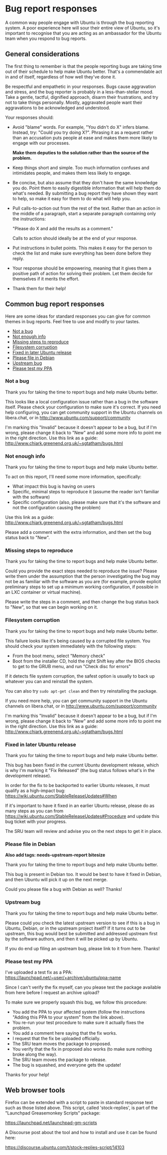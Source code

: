 # Bug report responses

A common way people engage with Ubuntu is through the bug reporting system. A
poor experience here will sour their entire view of Ubuntu, so it's important
to recognise that you are acting as an ambassador for the Ubuntu team when you
respond to bug reports.

## General considerations

The first thing to remember is that the people reporting bugs are taking time
out of their schedule to help make Ubuntu better. That's a commendable act in
and of itself, regardless of how well they've done it.

Be respectful and empathetic in your responses. Bugs cause aggravation and
stress, and the bug reporter is probably in a less-than-stellar mood. Take a
gentle, tactful, dignified approach, disarm their frustrations, and try not to
take things personally. Mostly, aggravated people want their aggravations to
be acknowledged and understood.

Your responses should:

* Avoid "blame" words. For example, "You didn't do X" infers blame. Instead,
  try: "Could you try doing X?". Phrasing it as a request rather than an
  accusation puts people at ease and makes them more likely to engage with our
  processes.
  
  **Make them deputies to the solution rather than the source of the problem.**
  
* Keep things short and simple. Too much information confuses and intimidates
  people, and makes them less likely to engage.
  
* Be concise, but also assume that they don't have the same knowledge you do.
  Point them to easily digestible information that will help them do what's
  needed. By submitting a bug report they have shown they want to help, so
  make it easy for them to do what will help you.
  
* Pull calls-to-action out from the rest of the text. Rather than an action in
  the middle of a paragraph, start a separate paragraph containing only the
  instructions: 
  
  "Please do X and add the results as a comment."
  
  Calls to action should ideally be at the end of your response.
  
* Put instructions in bullet points. This makes it easy for the person to check
  the list and make sure everything has been done before they reply.
  
* Your response should be empowering, meaning that it gives them a positive
  path of action for solving their problem. Let them decide for themselves if
  it merits the effort.

* Thank them for their help!

## Common bug report responses

Here are some ideas for standard responses you can give for common themes in
bug reports. Feel free to use and modify to your tastes.

* [Not a bug](#not-a-bug)
* [Not enough info](#not-enough-info)
* [Missing steps to reproduce](#missing-steps-to-reproduce)
* [Filesystem corruption](#filesystem-corruption)
* [Fixed in later Ubuntu release](#fixed-in-later-ubuntu-release)
* [Please file in Debian](#please-file-in-debian)
* [Upstream bug](#upstream-bug)
* [Please test my PPA](#please-test-my-ppa)

### Not a bug

Thank you for taking the time to report bugs and help make Ubuntu better.

This looks like a local configuration issue rather than a bug in the software itself. Please check your configuration to make sure it's correct. If you need help configuring, you can get community support in the Ubuntu channels on libera.chat, or in http://www.ubuntu.com/support/community

I'm marking this "Invalid" because it doesn't appear to be a bug, but if I'm wrong, please change it back to "New" and add some more info to point me in the right direction. Use this link as a guide: http://www.chiark.greenend.org.uk/~sgtatham/bugs.html

### Not enough info

Thank you for taking the time to report bugs and help make Ubuntu better.

To act on this report, I'll need some more information, specifically:
* What impact this bug is having on users
* Specific, minimal steps to reproduce it (assume the reader isn't familiar with the software)
* Specific configuration (also, please make sure that it's the software and not the configuration causing the problem)

Use this link as a guide: http://www.chiark.greenend.org.uk/~sgtatham/bugs.html

Please add a comment with the extra information, and then set the bug status back to "New".

### Missing steps to reproduce

Thank you for taking the time to report bugs and help make Ubuntu better.

Could you provide the exact steps needed to reproduce the issue? Please write them under the assumption that the person investigating the bug may not be as familiar with the software as you are (for example, provide explicit preliminary steps to set up a minimum working configuration, if possible in an LXC container or virtual machine).

Please write the steps in a comment, and then change the bug status back to "New", so that we can begin working on it.

### Filesystem corruption

Thank you for taking the time to report bugs and help make Ubuntu better.

This failure looks like it's being caused by a corrupted file system. You should check your system immediately with the following steps:
* From the boot menu, select "Memory check"
* Boot from the installer CD, hold the right Shift key after the BIOS checks to get to the GRUB menu, and run "Check disc for errors"

If it detects file system corruption, the safest option is usually to back up whatever you can and reinstall the system.

You can also try `sudo apt-get clean` and then try reinstalling the package.

If you need more help, you can get community support in the Ubuntu channels on libera.chat, or in http://www.ubuntu.com/support/community

I'm marking this "Invalid" because it doesn't appear to be a bug, but if I'm wrong, please change it back to "New" and add some more info to point me in the right direction. Use this link as a guide: http://www.chiark.greenend.org.uk/~sgtatham/bugs.html


### Fixed in later Ubuntu release

Thank you for taking the time to report bugs and help make Ubuntu better.

This bug has been fixed in the current Ubuntu development release, which is why I'm marking it "Fix Released" (the bug status follows what's in the development release).

In order for the fix to be backported to earlier Ubuntu releases, it must qualify as a high-impact bug: https://wiki.ubuntu.com/StableReleaseUpdates#When

If it's important to have it fixed in an earlier Ubuntu release, please do as many steps as you can from https://wiki.ubuntu.com/StableReleaseUpdates#Procedure and update this bug ticket with your progress.

The SRU team will review and advise you on the next steps to get it in place.

### Please file in Debian

**Also add tags: needs-upstream-report bitesize**

Thank you for taking the time to report bugs and help make Ubuntu better.

This bug is present in Debian too. It would be best to have it fixed in Debian, and then Ubuntu will pick it up on the next merge.

Could you please file a bug with Debian as well? Thanks!

### Upstream bug

Thank you for taking the time to report bugs and help make Ubuntu better.

Please could you check the latest upstream version to see if this is a bug in Ubuntu, Debian, or in the upstream project itself? If it turns out to be upstream, this bug would best be submitted and addressed upstream first by the software authors, and then it will be picked up by Ubuntu.

If you do end up filing an upstream bug, please link to it from here. Thanks!

### Please test my PPA

I've uploaded a test fix as a PPA: https://launchpad.net/~user/+archive/ubuntu/ppa-name

Since I can't verify the fix myself, can you please test the package available from here before I request an archive upload?

To make sure we properly squash this bug, we follow this procedure:

* You add the PPA to your affected system (follow the instructions "Adding this PPA to your system" from the link above).
* You re-run your test procedure to make sure it actually fixes the problem.
* You add a comment here saying that the fix works.
* I request that the fix be uploaded officially.
* The SRU team moves the package to proposed.
* You verify that the fix in proposed also works (to make sure nothing broke along the way).
* The SRU team moves the package to release.
* The bug is squashed, and everyone gets the update!

Thanks for your help!

## Web browser tools

Firefox can be extended with a script to paste in standard response text such
as those listed above. This script, called 'stock-replies', is part of the
"Launchpad Greasemonkey Scripts" package:

  https://launchpad.net/launchpad-gm-scripts

A Discourse post about the tool and how to install and use it can be found here:

  https://discourse.ubuntu.com/t/stock-replies-script/14103
